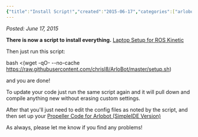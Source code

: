 ```yaml
---
{"title":"Install Script!","created":"2015-06-17","categories":["arlobot"],"authors":["hoopy"],"dg-publish":true,"permalink":"/ancient-history/2015/install-script/","dgPassFrontmatter":true}
---
```


*Posted: June 17, 2015*

**There is now a script to install everything.** [Laptop Setup for ROS Kinetic](Laptop%20Setup%20for%20ROS%20Kinetic.md)

Then just run this script:

bash <(wget -qO- --no-cache https://raw.githubusercontent.com/chrisl8/ArloBot/master/setup.sh)

and you are done!

To update your code just run the same script again and it will pull down and compile anything new without erasing custom settings.

After that you'll just need to edit the config files as noted by the script, and then set up your [Propeller Code for Arlobot (SimpleIDE Version)](Propeller%20Code%20for%20Arlobot%20(SimpleIDE%20Version).md)

As always, please let me know if you find any problems!
